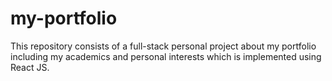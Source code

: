# my-portfolio
This repository consists of a full-stack personal project about my portfolio including my academics and personal interests which is implemented using React JS.
